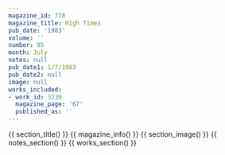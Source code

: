 ```yaml
---
magazine_id: 778
magazine_title: High Times
pub_date: '1983'
volume: ''
number: 95
month: July
notes: null
pub_date1: 1/7/1983
pub_date2: null
image: null
works_included:
- work_id: 3230
  magazine_page: '67'
  published_as: ''
---
```


{{ section_title() }}
{{ magazine_info() }}
{{ section_image() }}
{{ notes_section() }}
{{ works_section() }}
